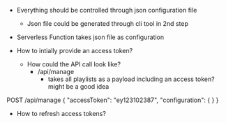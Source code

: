 - Everything should be controlled through json configuration file
  - Json file could be generated through cli tool in 2nd step

- Serverless Function takes json file as configuration
- How to intially provide an access token?
    - How could the API call look like?
      - /api/manage
        - takes all playlists as a payload including an access token? might be a good idea

POST /api/manage
{
    "accessToken": "ey123102387",
    "configuration": {
    }
}

- How to refresh access tokens?